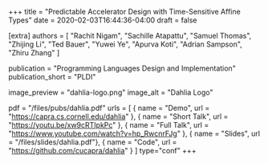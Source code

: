 +++
title = "Predictable Accelerator Design with Time-Sensitive Affine Types"
date = 2020-02-03T16:44:36-04:00
draft = false

[extra]
authors = [
  "Rachit Nigam",
  "Sachille Atapattu",
  "Samuel Thomas",
  "Zhijing Li",
  "Ted Bauer",
  "Yuwei Ye",
  "Apurva Koti",
  "Adrian Sampson",
  "Zhiru Zhang"
]

publication = "Programming Languages Design and Implementation"
publication_short = "PLDI"

image_preview = "dahlia-logo.png"
image_alt = "Dahlia Logo"

pdf = "/files/pubs/dahlia.pdf"
urls = [
  { name = "Demo", url = "https://capra.cs.cornell.edu/dahlia" },
  { name = "Short Talk", url = "https://youtu.be/xw9cRTIpkPc" },
  { name = "Full Talk", url = "https://www.youtube.com/watch?v=hp_RwcnrFJg" },
  { name = "Slides", url = "/files/slides/dahlia.pdf"},
  { name = "Code", url = "https://github.com/cucapra/dahlia" }
]
type="conf"
+++
